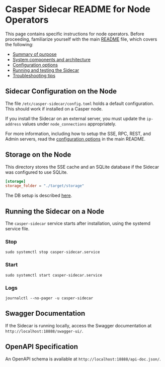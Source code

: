 # Casper Sidecar README for Node Operators

This page contains specific instructions for node operators. Before proceeding, familiarize yourself with the main [README](../README.md) file, which covers the following:

- [Summary of purpose](../README.md#summary-of-purpose)
- [System components and architecture](../README.md#system-components-and-architecture)
- [Configuration options](../README.md#configuring-the-sidecar)
- [Running and testing the Sidecar](../README.md#running-and-testing-the-sidecar)
- [Troubleshooting tips](../README.md#troubleshooting-tips)

## Sidecar Configuration on the Node

The file `/etc/casper-sidecar/config.toml` holds a default configuration. This should work if installed on a Casper node.

If you install the Sidecar on an external server, you must update the `ip-address` values under `node_connections` appropriately.

For more information, including how to setup the SSE, RPC, REST, and Admin servers, read the [configuration options](../README.md#configuring-the-sidecar) in the main README.

## Storage on the Node

This directory stores the SSE cache and an SQLite database if the Sidecar was configured to use SQLite.

```toml
[storage]
storage_folder = "./target/storage"
```

The DB setup is described [here](../README#database-connectivity-setup).

## Running the Sidecar on a Node

The `casper-sidecar` service starts after installation, using the systemd service file.

### Stop

`sudo systemctl stop casper-sidecar.service`

### Start

`sudo systemctl start casper-sidecar.service`

### Logs

`journalctl --no-pager -u casper-sidecar`

## Swagger Documentation

If the Sidecar is running locally, access the Swagger documentation at `http://localhost:18888/swagger-ui/`.

## OpenAPI Specification

An OpenAPI schema is available at `http://localhost:18888/api-doc.json/`.
